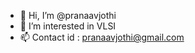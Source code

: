 - 👋 Hi, I’m @pranaavjothi
- 👀 I’m interested in VLSI
- 📫 Contact id : pranaavjothi@gmail.com

<!---
pranaavjothi/pranaavjothi is a ✨ special ✨ repository because its `README.md` (this file) appears on your GitHub profile.
You can click the Preview link to take a look at your changes.
--->
